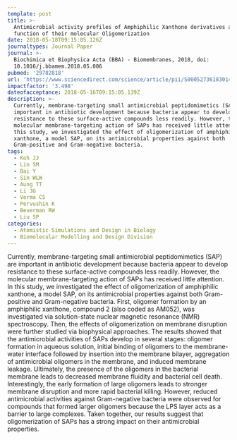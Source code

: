 ```yaml
---
template: post
title: >-
  Antimicrobial activity profiles of Amphiphilic Xanthone derivatives are a
  function of their molecular Oligomerization
date: 2018-05-18T09:15:05.126Z
journaltypes: Journal Paper
journal: >-
  Biochimica et Biophysica Acta (BBA) - Biomembranes, 2018, doi:
  10.1016/j.bbamem.2018.05.006
pubmed: '29782818'
url: 'https://www.sciencedirect.com/science/article/pii/S0005273618301482?via%3Dihub'
impactfactor: '3.498'
dateofacceptance: 2018-05-16T09:15:05.139Z
description: >-
  Currently, membrane-targeting small antimicrobial peptidomimetics (SAP) are
  important in antibiotic development because bacteria appear to develop
  resistance to these surface-active compounds less readily. However, the
  molecular membrane-targeting action of SAPs has received little attention. In
  this study, we investigated the effect of oligomerization of amphiphilic
  xanthone, a model SAP, on its antimicrobial properties against both
  Gram-positive and Gram-negative bacteria. 
tags:
  - Koh JJ
  - Lin SM
  - Bai Y
  - Sin WLW
  - Aung TT
  - Li JG
  - Verma CS
  - Pervushin K
  - Beuerman RW
  - Liu SP
categories:
  - Atomistic Simulations and Design in Biology
  - Biomolecular Modelling and Design Division
---
```

<!--StartFragment-->

Currently, membrane-targeting small antimicrobial peptidomimetics (SAP) are important in antibiotic development because bacteria appear to develop resistance to these surface-active compounds less readily. However, the molecular membrane-targeting action of SAPs has received little attention. In this study, we investigated the effect of oligomerization of amphiphilic xanthone, a model SAP, on its antimicrobial properties against both Gram-positive and Gram-negative bacteria. First, oligomer formation by an amphiphilic xanthone, compound 2 (also coded as AM052), was investigated via solution-state nuclear magnetic resonance (NMR) spectroscopy. Then, the effects of oligomerization on membrane disruption were further studied via biophysical approaches. The results showed that the antimicrobial activities of SAPs develop in several stages: oligomer formation in aqueous solution, initial binding of oligomers to the membrane-water interface followed by insertion into the membrane bilayer, aggregation of antimicrobial oligomers in the membrane, and induced membrane leakage. Ultimately, the presence of the oligomers in the bacterial membrane leads to decreased membrane fluidity and bacterial cell death. Interestingly, the early formation of large oligomers leads to stronger membrane disruption and more rapid bacterial killing. However, reduced antimicrobial activities against Gram-negative bacteria were observed for compounds that formed larger oligomers because the LPS layer acts as a barrier to large complexes. Taken together, our results suggest that oligomerization of SAPs has a strong impact on their antimicrobial properties.

<!--EndFragment-->
